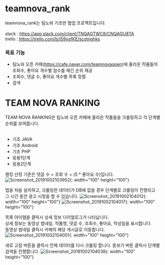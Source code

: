 # teamnova_rank
teamnova_rank는 팀노바 기초반 협업 프로젝트입니다.<br><br>
slack : <https://app.slack.com/client/TNQAGTWC8/CNQAGU8TA> <br>
trello : <https://trello.com/b/i59vsfKE/scstnghks>

### 목표 기능
* 팀노바 오픈 카페(<https://cafe.naver.com/teamnovaopen>)에 올라온 작품들의 조회수, 좋아요 개수별 점수를 매긴 순위 제공
* 조회수, 댓글 수, 좋아요 개수별 목록 정렬
* 검색


# TEAM NOVA RANKING

TEAM NOVA RANKING은 팀노바 오픈 카페에 올라온 작품들을 크롤링하고 각 단계별 순위를 보여줍니다.<br><br>

* 기초 JAVA
* 기초 Android
* 기초 PHP
* 응용1단계
* 응용2단계
 
랭킹 선정 기준은 댓글 수 + 조회 수 + (5 * 좋아요 수)입니다.
![Screenshot_20191002103952](https://user-images.githubusercontent.com/26181611/66014527-3bf73080-e50a-11e9-83cd-38e77573d935.jpg){: width="100" height="100"}
 
앱을 처음 설치하고, 크롤링한 데이터가 DB에 없을 경우 단계별로 크롤링이 진행되고 그 시간 동안 광고 시청을 할 수 있습니다.
![Screenshot_20191002104012](https://user-images.githubusercontent.com/26181611/66014542-444f6b80-e50a-11e9-994b-e9c98f4189b7.jpg){: width="100" height="100"}
![Screenshot_20191002104017](https://user-images.githubusercontent.com/26181611/66014536-41547b00-e50a-11e9-8f67-82d5b072197c.jpg){: width="100" height="100"}
<br>

목록 아이템을 클릭시 상세 정보 다이얼로그가 나타납니다.<br>
상세 정보는 동영상 썸네일, 작품명, 댓글 수, 조회수, 좋아요, 작성일을 표시합니다.<br>
동영상 썸네일 클릭시 카페의 해당 게시글로 이동합니다.
![Screenshot_20191002104001](https://user-images.githubusercontent.com/26181611/66014552-487b8900-e50a-11e9-81bb-34c9d2ecbf34.jpg){: width="100" height="100"}

새로 고침 버튼을 클릭시 전체 데이터를 다시 크롤링 합니다.
돋보기 버튼 클릭시 단계별 검색을 진행합니다.
![Screenshot_20191002104038](https://user-images.githubusercontent.com/26181611/66014533-3e598a80-e50a-11e9-90e5-1362d93bad3d.jpg){: width="100" height="100"}
 
 
 





